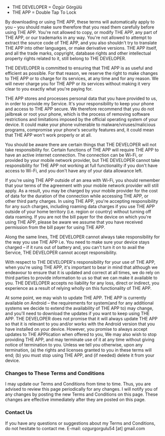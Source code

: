 - THE DEVELOPER = Özgür Görgülü
- THE APP = Double Tap To Lock

By downloading or using THE APP, these terms will automatically apply to you – you should make sure therefore that you read them carefully before using THE APP. You're not allowed to copy, or modify THE APP, any part of THE APP, or our trademarks in any way. You're not allowed to attempt to extract the source code of THE APP, and you also shouldn't try to translate THE APP into other languages, or make derivative versions. THE APP itself, and all the trade marks, copyright, database rights and other intellectual property rights related to it, still belong to THE DEVELOPER.

THE DEVELOPER is committed to ensuring that THE APP is as useful and efficient as possible. For that reason, we reserve the right to make changes to THE APP or to charge for its services, at any time and for any reason. We will never charge you for THE APP or its services without making it very clear to you exactly what you're paying for.

THE APP stores and processes personal data that you have provided to us, in order to provide my Service. It's your responsibility to keep your phone and access to THE APP secure. We therefore recommend that you do not jailbreak or root your phone, which is the process of removing software restrictions and limitations imposed by the official operating system of your device. It could make your phone vulnerable to malware/viruses/malicious programs, compromise your phone's security features and, it could mean that THE APP won't work properly or at all.

You should be aware there are certain things that THE DEVELOPER will not take responsibility for. Certain functions of THE APP will require THE APP to have an active internet connection. The connection can be Wi-Fi, or provided by your mobile network provider, but THE DEVELOPER cannot take responsibility for THE APP not working at full functionality if you don't have access to Wi-Fi, and you don't have any of your data allowance left.

If you're using THE APP outside of an area with Wi-Fi, you should remember that your terms of the agreement with your mobile network provider will still apply. As a result, you may be charged by your mobile provider for the cost of data for the duration of the connection while accessing THE APP, or other third party charges. In using THE APP, you're accepting responsibility for any such charges, including roaming data charges if you use THE APP outside of your home territory (i.e. region or country) without turning off data roaming. If you are not the bill payer for the device on which you're using THE APP, please be aware we assume that you have received permission from the bill payer for using THE APP.

Along the same lines, THE DEVELOPER cannot always take responsibility for the way you use THE APP i.e. You need to make sure your device stays charged – if it runs out of battery and, you can't turn it on to avail the Service, THE DEVELOPER cannot accept responsibility.

With respect to THE DEVELOPER's responsibility for your use of THE APP, when you're using THE APP, it's important to bear in mind that although we endeavour to ensure that it is updated and correct at all times, we do rely on third parties to provide information to us so that we can make it available to you. THE DEVELOPER accepts no liability for any loss, direct or indirect, you experience as a result of relying wholly on this functionality of THE APP.

At some point, we may wish to update THE APP. THE APP is currently available on Android – the requirements for system(and for any additional systems we decide to extend the availability of THE APP to) may change, and you'll need to download the updates if you want to keep using THE APP. THE DEVELOPER does not promise that it will always update THE APP so that it is relevant to you and/or works with the Android version that you have installed on your device. However, you promise to always accept updates to THE APPlication when offered to you, We may also wish to stop providing THE APP, and may terminate use of it at any time without giving notice of termination to you. Unless we tell you otherwise, upon any termination, (a) the rights and licenses granted to you in these terms will end; (b) you must stop using THE APP, and (if needed) delete it from your device.


### Changes to These Terms and Conditions
I may update our Terms and Conditions from time to time. Thus, you are advised to review this page periodically for any changes. I will notify you of any changes by posting the new Terms and Conditions on this page. These changes are effective immediately after they are posted on this page.

### Contact Us
If you have any questions or suggestions about my Terms and Conditions, do not hesitate to contact me. E-mail: ozgurgorgulu54 [at] gmail.com